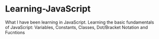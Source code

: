 # Learning-JavaScript
What I have been learning in JavaScript.
Learning the basic fundamentals of JavaScript: Variables, Constants, Classes, Dot/Bracket Notation and Fucntions

